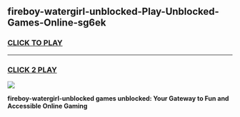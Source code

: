 
## fireboy-watergirl-unblocked-Play-Unblocked-Games-Online-sg6ek
<h3>
<a href="https://premium76.site?title=fireboy-watergirl-unblocked&ref=25A">CLICK TO PLAY</a></h3>
<hr>

<h3>
<a href="https://premium76.site?title=fireboy-watergirl-unblocked&ref=25A">CLICK 2 PLAY</a>
  
</h3>

<a href="https://premium76.site?title=fireboy-watergirl-unblocked&ref=25A"><img src="https://clearcache.store/games.png"></a>


**fireboy-watergirl-unblocked games unblocked: Your Gateway to Fun and Accessible Online Gaming**
